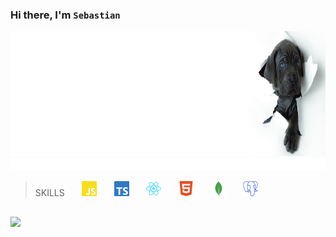 
### Hi there, I'm `Sebastian`

<img width="1000px" height="200px" src=doggy.png>
<img width="1000px" height="20px" src="anim.svg">

> SKILLS  &nbsp;  &nbsp;  &nbsp;   <img width="24px" src="js.svg"> &nbsp;  &nbsp;  &nbsp; <img width="24px" src="ts.svg">
> &nbsp;  &nbsp;  &nbsp; <img width="24px" src="react.svg"> &nbsp;  &nbsp;  &nbsp; <img width="24px" src="html.svg">
&nbsp;  &nbsp;  &nbsp; <img width="24px" src="mongo.svg"> &nbsp;  &nbsp;  &nbsp; <img width="24px" src="sql.svg">  
##
![](https://img.shields.io/github/languages/top/besthost86/MERN_demo?color=yell&logo=javascript)


